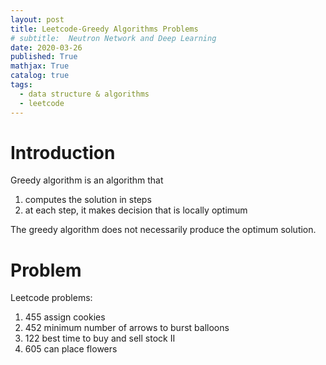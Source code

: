 ```yaml
---
layout: post
title: Leetcode-Greedy Algorithms Problems
# subtitle:  Neutron Network and Deep Learning
date: 2020-03-26
published: True
mathjax: True
catalog: true
tags:
  - data structure & algorithms
  - leetcode
---
```

# Introduction
Greedy algorithm is an algorithm that
1. computes the solution in steps
2. at each step, it makes decision that is locally optimum

The greedy algorithm does not necessarily produce the optimum solution.

# Problem
Leetcode problems:
1. 455 assign cookies
2. 452 minimum number of arrows to burst balloons
3. 122 best time to buy and sell stock II
4. 605 can place flowers
